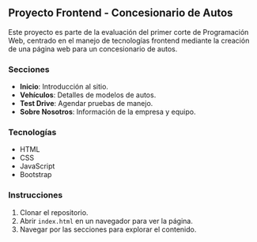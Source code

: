 ## Proyecto Frontend - Concesionario de Autos

Este proyecto es parte de la evaluación del primer corte de Programación Web, centrado en el manejo de tecnologías frontend mediante la creación de una página web para un concesionario de autos.

### Secciones
- **Inicio**: Introducción al sitio.
- **Vehículos**: Detalles de modelos de autos.
- **Test Drive**: Agendar pruebas de manejo.
- **Sobre Nosotros**: Información de la empresa y equipo.

### Tecnologías
- HTML
- CSS
- JavaScript
- Bootstrap

### Instrucciones
1. Clonar el repositorio.
2. Abrir `index.html` en un navegador para ver la página.
3. Navegar por las secciones para explorar el contenido.

